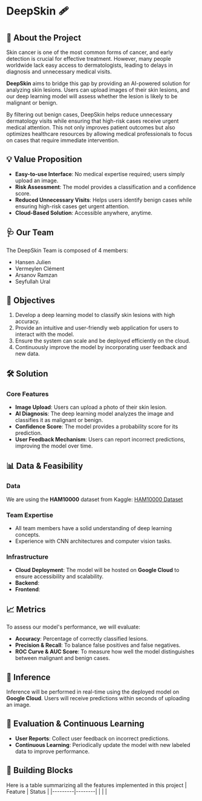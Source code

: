 # DeepSkin :adhesive_bandage:

## :memo: About the Project

Skin cancer is one of the most common forms of cancer, and early detection is crucial for effective treatment. However, many people worldwide lack easy access to dermatologists, leading to delays in diagnosis and unnecessary medical visits.

**DeepSkin** aims to bridge this gap by providing an AI-powered solution for analyzing skin lesions. Users can upload images of their skin lesions, and our deep learning model will assess whether the lesion is likely to be malignant or benign.

By filtering out benign cases, DeepSkin helps reduce unnecessary dermatology visits while ensuring that high-risk cases receive urgent medical attention. This not only improves patient outcomes but also optimizes healthcare resources by allowing medical professionals to focus on cases that require immediate intervention.

## :bulb: Value Proposition

- **Easy-to-use Interface**: No medical expertise required; users simply upload an image.
- **Risk Assessment**: The model provides a classification and a confidence score.
- **Reduced Unnecessary Visits**: Helps users identify benign cases while ensuring high-risk cases get urgent attention.
- **Cloud-Based Solution**: Accessible anywhere, anytime.

## :stethoscope: Our Team

The DeepSkin Team is composed of 4 members:
- Hansen Julien
- Vermeylen Clément
- Arsanov Ramzan
- Seyfullah Ural

## :dart: Objectives

1. Develop a deep learning model to classify skin lesions with high accuracy.
2. Provide an intuitive and user-friendly web application for users to interact with the model.
3. Ensure the system can scale and be deployed efficiently on the cloud.
4. Continuously improve the model by incorporating user feedback and new data.

## :hammer_and_wrench: Solution

### Core Features

- **Image Upload**: Users can upload a photo of their skin lesion.
- **AI Diagnosis**: The deep learning model analyzes the image and classifies it as malignant or benign.
- **Confidence Score**: The model provides a probability score for its prediction.
- **User Feedback Mechanism**: Users can report incorrect predictions, improving the model over time.

## :bar_chart: Data & Feasibility

### Data

We are using the **HAM10000** dataset from Kaggle: [HAM10000 Dataset](https://www.kaggle.com/datasets/kmader/skin-cancer-mnist-ham10000)

### Team Expertise

- All team members have a solid understanding of deep learning concepts.
- Experience with CNN architectures and computer vision tasks.

### Infrastructure

- **Cloud Deployment**: The model will be hosted on **Google Cloud** to ensure accessibility and scalability.
- **Backend**: 
- **Frontend**: 

<!-- ## :triangular_ruler: Modeling

We are implementing a **CNN-based deep learning model** for image classification.
- Model trained using TensorFlow/Keras.
- Augmentation techniques to improve generalization.
- Regular evaluation to prevent overfitting. -->

## :chart_with_upwards_trend: Metrics

To assess our model's performance, we will evaluate:
- **Accuracy**: Percentage of correctly classified lesions.
- **Precision & Recall**: To balance false positives and false negatives.
- **ROC Curve & AUC Score**: To measure how well the model distinguishes between malignant and benign cases.

## :thinking: Inference

Inference will be performed in real-time using the deployed model on **Google Cloud**. Users will receive predictions within seconds of uploading an image.

## :mag_right: Evaluation & Continuous Learning

- **User Reports**: Collect user feedback on incorrect predictions.
- **Continuous Learning**: Periodically update the model with new labeled data to improve performance.

## :bricks: Building Blocks

Here is a table summarizing all the features implemented in this project
| Feature | Status |
|---------|--------|
|         |        |
